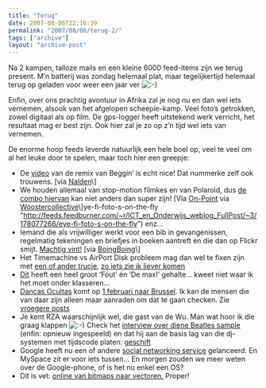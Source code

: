 ```yaml
---
title: "Terug"
date: 2007-08-06T22:16:39
permalink: "2007/08/06/terug-2/"
tags: ["archive"]
layout: "archive-post"
---
```

Na 2 kampen, talloze mails en een kleine 6000 feed-items zijn we terug present. M’n batterij was zondag helemaal plat, maar tegelijkertijd helemaal terug op geladen voor weer een jaar ver ![:-)](http://www.donebysimon.be/blog/wp-includes/images/smilies/icon_smile.gif)

Enfin, over ons prachtig avontuur in Afrika zal je nog nu en dan wel iets vernemen, alsook van het afgelopen scheepie-kamp. Veel foto’s getrokken, zowel digitaal als op film. De gps-logger heeft uitstekend werk verricht, het resultaat mag er best zijn. Ook hier zal je zo op z’n tijd wel iets van vernemen.

De enorme hoop feeds leverde natuurlijk een hele boel op, veel te veel om al het leuke door te spelen, maar toch hier een greepje:

* De [video](http://www.youtube.com/watch?v=qN3kC_4xURA "http://www.youtube.com/watch?v=qN3kC_4xURA") van de remix van Beggin’ is echt nice! Dat nummerke zelf ook trouwens. \[via [Nalden](http://www.nalden.net/?p=220 "http://www.nalden.net/?p=220")\]
* We houden allemaal van stop-motion filmkes en van Polaroid, dus [de combo hiervan](http://www.youtube.com/watch?v=Tkq2Kq-LmJg "http://www.youtube.com/watch?v=Tkq2Kq-LmJg") kan niet anders dan super zijn! \[Via [On-Point](http://www.on-point.be/?p=796 "http://www.on-point.be/?p=796") via [Woostercollective](http://www.woostercollective.com/2007/08/process_enacted.html "http://www.woostercollective.com/2007/08/process_enacted.html")\]ye-fi-foto-s-on-the-fly "<http://feeds.feedburner.com/~r/ICT_en_Onderwijs_weblog_FullPost/~3/178077266/eye-fi-foto-s-on-the-fly>") enz…
* Iemand die als vrijwilliger werkt voor een bib in gevangenissen, regelmatig tekeningen en briefjes in boeken aantreft en die dan op Flickr smijt. [Machtig vint!](http://www.flickr.com/photos/jumble/sets/72057594055928630/ "http://www.flickr.com/photos/jumble/sets/72057594055928630/") \[via [BoingBoing](http://feeds.feedburner.com/~r/boingboing/iBag/~3/177913869/stuff-found-in-jail.html "http://feeds.feedburner.com/~r/boingboing/iBag/~3/177913869/stuff-found-in-jail.html")\]
* Het Timemachine vs AirPort Disk probleem mag dan wel te fixen zijn met [een of ander trucje](http://www.donebysimon.be/2007/10/27/105/#comment-5457 "http://www.donebysimon.be/2007/10/27/105/#comment-5457"), [zo iets zie ik liever komen](http://feeds.gawker.com/~r/gizmodo/full/~3/177932959/apple-hasnt-given-up-on-time-machine-airport-disk-support-317487.php "http://feeds.gawker.com/~r/gizmodo/full/~3/177932959/apple-hasnt-given-up-on-time-machine-airport-disk-support-317487.php")
* [Dit](http://feeds.gawker.com/~r/gizmodo/full/~3/177368507/lex-led-illuminates-your-bike-wheels-with-custom-messages-316927.php "http://feeds.gawker.com/~r/gizmodo/full/~3/177368507/lex-led-illuminates-your-bike-wheels-with-custom-messages-316927.php") heeft een heel groot ‘Fout’ én ‘De max!’ gehalte… kweet niet waar ik het moet onder klasseren…
* [Danças Ocultas](http://dancasocultas.weblog.com.pt/ "http://dancasocultas.weblog.com.pt/") komt op [1 februari naar Brussel](http://www.muziekpublique.be/html/nl/concerten/index.php "http://www.muziekpublique.be/html/nl/concerten/index.php"). Ik kan de mensen die van daar zijn alleen maar aanraden om dat te gaan checken. Zie [vroegere posts](http://www.donebysimon.be/?s=ocultas "http://www.donebysimon.be/?s=ocultas")
* Je kent RZA waarschijnlijk wel, die gast van de Wu. Man wat hoor ik die graag klappen ![:-)](http://www.donebysimon.be/blog/wp-includes/images/smilies/icon_smile.gif) Check het [interview over diene Beatles sample](http://www.cratekings.com/rza-talks-about-the-beatles-and-making-of-the-heart-gently-weeps/ "http://www.cratekings.com/rza-talks-about-the-beatles-and-making-of-the-heart-gently-weeps/") (enfin: opnieuw ingespeeld) en dat hij aan de basis lag van die dj-systemen met tijdscode platen: [geschift](http://www.cratekings.com/rza-invented-final-scratch-and-serato/ "http://www.cratekings.com/rza-invented-final-scratch-and-serato/")
* Google heeft nu een of andere [social networking service](http://blogoscoped.com/archive/2007-11-02-n46.html "http://blogoscoped.com/archive/2007-11-02-n46.html") gelanceerd. En MySpace zit er voor iets tussen… En morgen zouden we meer weten over de Google-phone, of is het nu enkel een OS?
* Dit is vet: [online van bitmaps naar vectoren.](http://blogoscoped.com/archive/2007-11-01-n83.html "http://blogoscoped.com/archive/2007-11-01-n83.html") Proper!
